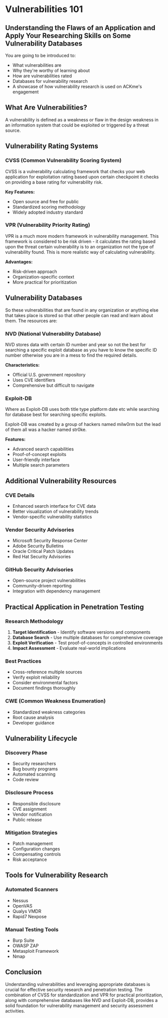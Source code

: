 # Vulnerabilities 101

## Understanding the Flaws of an Application and Apply Your Researching Skills on Some Vulnerability Databases

You are going to be introduced to:
- What vulnerabilities are
- Why they're worthy of learning about
- How are vulnerabilities rated
- Databases for vulnerability research
- A showcase of how vulnerability research is used on ACKme's engagement

## What Are Vulnerabilities?

A vulnerability is defined as a weakness or flaw in the design weakness in an information system that could be exploited or triggered by a threat source.

## Vulnerability Rating Systems

### CVSS (Common Vulnerability Scoring System)

CVSS is a vulnerability calculating framework that checks your web application for exploitation rating based upon certain checkpoint it checks on providing a base rating for vulnerability risk.

**Key Features:**
- Open source and free for public
- Standardized scoring methodology
- Widely adopted industry standard

### VPR (Vulnerability Priority Rating)

VPR is a much more modern framework in vulnerability management. This framework is considered to be risk driven - it calculates the rating based upon the threat certain vulnerability is to an organization not the type of vulnerability found. This is more realistic way of calculating vulnerability.

**Advantages:**
- Risk-driven approach
- Organization-specific context
- More practical for prioritization

## Vulnerability Databases

So these vulnerabilities that are found in any organization or anything else that takes place is stored so that other people can read and learn about them. The resources are:

### NVD (National Vulnerability Database)

NVD stores data with certain ID number and year so not the best for searching a specific exploit database as you have to know the specific ID number otherwise you are in a mess to find the required details.

**Characteristics:**
- Official U.S. government repository
- Uses CVE identifiers
- Comprehensive but difficult to navigate

### Exploit-DB

Where as Exploit-DB uses both title type platform date etc while searching for database best for searching specific exploits.

Exploit-DB was created by a group of hackers named milw0rm but the lead of them all was a hacker named str0ke.

**Features:**
- Advanced search capabilities
- Proof-of-concept exploits
- User-friendly interface
- Multiple search parameters

## Additional Vulnerability Resources

### CVE Details
- Enhanced search interface for CVE data
- Better visualization of vulnerability trends
- Vendor-specific vulnerability statistics

### Vendor Security Advisories
- Microsoft Security Response Center
- Adobe Security Bulletins
- Oracle Critical Patch Updates
- Red Hat Security Advisories

### GitHub Security Advisories
- Open-source project vulnerabilities
- Community-driven reporting
- Integration with dependency management

## Practical Application in Penetration Testing

### Research Methodology
1. **Target Identification** - Identify software versions and components
2. **Database Search** - Use multiple databases for comprehensive coverage
3. **Exploit Verification** - Test proof-of-concepts in controlled environments
4. **Impact Assessment** - Evaluate real-world implications

### Best Practices
- Cross-reference multiple sources
- Verify exploit reliability
- Consider environmental factors
- Document findings thoroughly

### CWE (Common Weakness Enumeration)
- Standardized weakness categories
- Root cause analysis
- Developer guidance

## Vulnerability Lifecycle

### Discovery Phase
- Security researchers
- Bug bounty programs
- Automated scanning
- Code review

### Disclosure Process
- Responsible disclosure
- CVE assignment
- Vendor notification
- Public release

### Mitigation Strategies
- Patch management
- Configuration changes
- Compensating controls
- Risk acceptance

## Tools for Vulnerability Research

### Automated Scanners
- Nessus
- OpenVAS
- Qualys VMDR
- Rapid7 Nexpose

### Manual Testing Tools
- Burp Suite
- OWASP ZAP
- Metasploit Framework
- Nmap

## Conclusion

Understanding vulnerabilities and leveraging appropriate databases is crucial for effective security research and penetration testing. The combination of CVSS for standardization and VPR for practical prioritization, along with comprehensive databases like NVD and Exploit-DB, provides a solid foundation for vulnerability management and security assessment activities.
